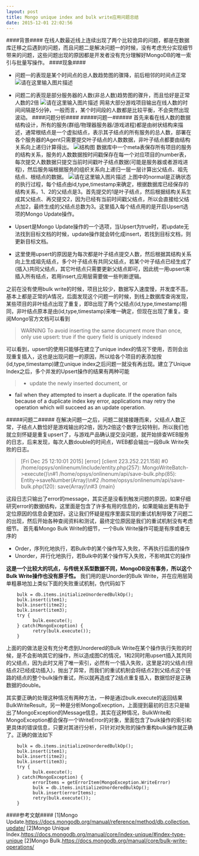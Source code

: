 ```yaml
---
layout: post
title: Mongo unique index and bulk write应用问题总结
date: 2015-12-01 22:02:56
---
```

####背景####
在线人数最近线上连续出现了两个比较诡异的问题，都是在数据库迁移之后遇到的问题，而且问题二是解决问题一的时候，没有考虑充分实现细节带来的问题，这些问题出现的原因都是开发者没有充分理解好MongoDB的唯一索引与批量写操作。
####现象####
 * 问题一的表现是某个时间点的总人数趋势图的骤降，前后相邻的时间点正常
![请在这里输入图片描述](https://sawiki2.nie.netease.com/media/image/gjdn1690/20160227190130.png)
 * 问题二的表现是部分服务器的人数(非总人数)趋势图的骤升，而且恰好是正常人数的2倍
![请在这里输入图片描述](https://sawiki2.nie.netease.com/media/image/gjdn1690/20160227190151.png)
网易大部分游戏项目输出在线人数的时间间隔是5分钟，一般而言，某个时间段的人数都是比较平衡，不会突然出现波动。
####问题分析####
#####问题一######
首先来看在线人数的数据结构设计，所有的服务(群组/物理器服务器/游戏进程)都是由树状结构来描述，通常根结点是一个虚拟结点，表示其子结点的所有服务的总人数，部署在各个服务器的Agent只需要提交叶子结点的人数数据，非叶子结点都要由结构关系向上递归计算得出。
![结构图](https://sawiki2.nie.netease.com/media/image/gjdn1690/20160127105655)
数据库中一个meta表保存所有项目的服务的结构关系，服务的人数数据按时间戳保存在每一个对应项目的number表，每次提交人数数据只提交当前时间戳叶子结点数据(可能是服务器或者游戏进程)，然后服务端根据服务的组织关系向上递归一层一层计算出父结点、祖先结点、根结点的数据。
![请在这里输入图片描述](https://sawiki2.nie.netease.com/media/image/gjdn1690/20160126150041)
上图中的normal是正确状态的执行过程，每个结点由id,type,timestamp来确定，根据数据库已经保存的结构关系，1、2的父结点是3。首先提交的1是叶子结点，然后根据结构关系生成其父结点、再交提交2，因为已经有当前时间戳父结点，所以会直接给父结点加2，最终生成的父结点总数为3。这里插入每个结点用的是开启Upsert选项的Mongo Update操作。

 * Upsert是Mongo Update操作的一个选项，当Upsert为true时，若update无法找到目标文档的时候，update操作就会转化成insert，若找到目标文档，则更新目标文档。
 * 这里使用upsert的原因是为每次都是叶子结点提交人数，然后根据其结构关系向上生成祖先结点，多个叶子结点有共同父结点，若某个叶子结点已经生成了(插入)共同父结点，其它叶结点只需要更新父结点即可，因此统一用upsert来插入所有结点，若用insert,应用层需要做一些判断逻辑。
 
之前在没有使用bulk write的时候，项目比较少，数据写入速度慢，并发度不高，基本上都是正常的A情况，后面发现这个问题一的时候，到线上数据库查询发现，某些项目的非叶结点出现了重复，即B出现了两个父结点(id,type,timestamp)相同，非叶结点原本是由(id,type,timestamp)来唯一确定，但现在出现了重复。查阅Mongo官方文档可以看到
 >WARNING
To avoid inserting the same document more than once, only use upsert: true if the query field is uniquely indexed

可以看到，upsert的使用只能够在建立了unique index的情况下使用，否则会出现重复插入，这也是出现问题一的原因，所以给各个项目的表添加按(id,type,timestamp)建立unique index之后问题一就没有再出现。建立了Unique Index之后，多个并发的Upsert操作的结果有两种可能
>- update the newly inserted document, or
- fail when they attempted to insert a duplicate.
If the operation fails because of a duplicate index key error, applications may retry the operation which will succeed as an update operation.

#####问题二#####
在解决问题一之后，问题二就接接踵而来，父结点人数正常，子结点人数恰好是游戏输出的2倍，因为2倍这个数字比较特别，所以我们也就立刻怀疑是重复upsert了，与游戏产品确认提交没问题，就开始排查WEB服务的日志，后来发现，每次人数double的时间点，WEB都会输出一段Bulk Write失败的日志。
 >[Fri Dec 25 12:10:01 2015] [error] [client 223.252.221.158] #0 /home/opsys/onlinenum/include/entity.php(257): MongoWriteBatch->execute()\n#1 /home/opsys/onlinenum/api/save-bulk.php(85): Entity->saveNumber(Array)\n#2 /home/opsys/onlinenum/api/save-bulk.php(120): save(Array)\n#3 {main}

这段日志只输出了error的message，其实还是没看到触发问题的原因，如果仔细研究error的数据结构，这里面是包含了许多有用的信息的，如果能输出更有助于定位原因的信息会更加好。这让我们怀疑是程序里面实现的重试机制导致了问题二的出现，然后开始各种查阅资料和测试，最终定位原因是我们的重试机制没有考虑细节。
首先看Mongo Bulk Write的细节，一个Bulk Write操作可能是有序或者无序的

 - Order，序列化地执行，若Bulk中的某个操作写入失败，不再执行后面的操作
 - Unorder，并行化地执行，若Bulk中的某个操作写入失败，不影响其它的操作
 
**这是一个比较大的坑点，与传统关系型数据不同，MongoDB没有事务，所以这个Bulk Write操作也没有原子性。**
我们用的是Unorder的Bulk Write，并在应用层简单粗暴地加上类似下面的失败重试机制，伪代码如下
 
	    bulk = db.items.initializeUnorderedBulkOp();
	    bulk.insert(item1);
	    bulk.insert(itme2);
	    bulk.insert(item3);
	    try {
	          bulk.execute();
	    } catch(MongoException) {
	          retry(bulk.execute());
	    }

上面的的做法是没有充分考虑到Unordered的Bulk Write在某个操作执行失败的时候，是不会影响其它的操作，所以造成图C的情况，1和2同时用upsert插入其共同的父结点，因为此时又用了唯一索引，必然有一个插入失败，这里是2的父结点(但结点2已经成功插入)，抛出了异常，而我们的重试机制会将结点2到父结点这个链路的结点的整个bulk操作重试，所以就再造成了2结点重复插入，数据恰好是正确数据的double。

其实要正确的处理这种情况有两种方法，一种是通过bulk.execute的返回结果BulkWriteResult，另一种是分析MongoExecption，上面提到最初的日志只是输出了MongoException的Message信息，其实在这种情况，BulkWrite和MongoException都会保存一个WriteError的对象，里面包含了bulk操作的索引和更具体的错误信息，只要对其进行分析，只针对对失败的操作重构bulk操作就正确了。正确的做法如下

    	bulk = db.items.initializeUnorderedBulkOp();
	    bulk.insert(item1);
	    bulk.insert(itme2);
	    bulk.insert(item3);
	    try {
	          bulk.execute();
	    } catch(MongoException) {
	          errorItems = getErrorItem(MongoException.WriteError)
	          bulk = db.items.initializeUnorderedBulkOp();
	          bulk.insert(errorItems);
	          retry(bulk.execute());
	    }

####参考文献####
[1]Mongo Update.https://docs.mongodb.org/manual/reference/method/db.collection.update/
[2]Mongo Unique Index.https://docs.mongodb.org/manual/core/index-unique/#index-type-unique
[2]Mongo Bulk.https://docs.mongodb.org/manual/core/bulk-write-operations/ 
